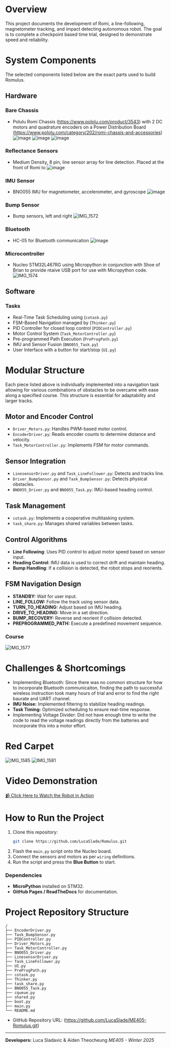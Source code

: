 # Overview
This project documents the development of Romi, a line-following, magnetometer tracking, and impact detecting autonomous robot. The goal is to complete a checkpoint based time trial, designed to demonstrate speed and reliability. 

# System Components
The selected components listed below are the exact parts used to build Romulus.

## Hardware

### Bare Chassis
 - Polulu Romi Chassis (https://www.pololu.com/product/3543) with 2 DC motors and quadrature encoders on a Power Distribution Board (https://www.pololu.com/category/202/romi-chassis-and-accessories)
   ![image](https://github.com/user-attachments/assets/b956889f-ea22-409b-a902-341a7f98214e)
   ![image](https://github.com/user-attachments/assets/d46982f6-1200-4fad-9ba3-adbe45e9ad82)
   ![image](https://github.com/user-attachments/assets/4d4acbbf-08e0-495b-ae4f-8ddb10b1f286)
   
### Reflectance Sensors
 - Medium Density, 8 pin, line sensor array for line detection. Placed at the front of Romi to 
   ![image](https://github.com/user-attachments/assets/4e1546af-2b07-4769-b3ee-b79c8f58e74d)

### IMU Sensor
 - BNO055 IMU for magnetometer, accelerometer, and gyroscope
   ![image](https://github.com/user-attachments/assets/f62a0d6f-61af-412b-a289-89edeebfb996)

### Bump Sensor
 - Bump sensors, left and right
   ![IMG_1572](https://github.com/user-attachments/assets/b209eb08-c4de-4f03-b35a-a715138de331)

### Bluetooth
 - HC-05 for Bluetooth communication
   ![image](https://github.com/user-attachments/assets/68cd8d92-45d1-43fa-b19d-d5c2a4f3f1bb)

### Microcontroller
 - Nucleo STM32L467RG using Micropython in conjunction with Shoe of Brian to provide ntaive USB port for use with Micropython code.
   ![IMG_1574](https://github.com/user-attachments/assets/9b4dd78d-4063-4082-88b0-de0faad976a4)


## Software

### Tasks

 - Real-Time Task Scheduling using (`cotask.py`)
 - FSM-Based Navigation managed by (`Thinker.py`)
 - PID Controller for closed loop control (`PIDController.py`)
 - Motor Control System (`Task_MotorController.py`)
 - Pre-programmed Path Execution (`PreProgPath.py`)
 - IMU and Sensor Fusion (`BNO055_Task.py`)
 - User Interface with a button for start/stop (`UI.py`)

# Modular Structure
Each piece listed above is individually implemented into a navigation task allowing for various combinations of obstacles to be overcame with ease along a specified course. This structure is essential for adaptability and larger tracks.

## **Motor and Encoder Control**
 - `Driver_Motors.py`: Handles PWM-based motor control.
 - `EncoderDriver.py`: Reads encoder counts to determine distance and velocity.
 - `Task_MotorController.py`: Implements FSM for motor commands.

## **Sensor Integration**
 - `LinesensorDriver.py` and `Task_LineFollower.py`: Detects and tracks line.
 - `Driver_BumpSensor.py` and `Task_BumpSensor.py`: Detects physical obstacles.
 - `BNO055_Driver.py` and `BNO055_Task.py`: IMU-based heading control.

## **Task Management**
 - `cotask.py`: Implements a cooperative multitasking system.
 - `task_share.py`: Manages shared variables between tasks.

## **Control Algorithms**
 - **Line Following**: Uses PID control to adjust motor speed based on sensor input.
 - **Heading Control**: IMU data is used to correct drift and maintain heading.
 - **Bump Handling**: If a collision is detected, the robot stops and reorients.

## **FSM Navigation Design**
 - **STANDBY:** Wait for user input.
 - **LINE_FOLLOW:** Follow the track using sensor data.
 - **TURN_TO_HEADING:** Adjust based on IMU heading.
 - **DRIVE_TO_HEADING:** Move in a set direction.
 - **BUMP_RECOVERY:** Reverse and reorient if collision detected.
 - **PREPROGRAMMED_PATH:** Execute a predefined movement sequence.

### Course
![IMG_1577](https://github.com/user-attachments/assets/ec4ebac2-cb3e-47ae-a8a1-ab696d0dd84d)


# **Challenges & Shortcomings**
 - Implementing Bluetooth: Since there was no common structure for how to incorporate Bluetooth communicaiton, finding the path to successful wireless instruction took many hours of trial and error to find the right baurate and UART channel.
 - **IMU Noise:** Implemented filtering to stabilize heading readings.
 - **Task Timing:** Optimized scheduling to ensure real-time response.
 - Implementing Voltage Divider: Did not have enough time to write the code to read the voltage readings directly from the batteries and incorporate this into a motor effort.


# Red Carpet
![IMG_1585](https://github.com/user-attachments/assets/eea66b2e-44d2-42e8-b5b0-49359c76650b)
![IMG_1581](https://github.com/user-attachments/assets/388108d3-37fd-46db-a0b2-8a54390434bc)


# **Video Demonstration**
[📹 Click Here to Watch the Robot in Action](https://www.youtube.com/watch?v=LcPKkkXOCas)



# **How to Run the Project**
1. Clone this repository:  
   ```bash
   git clone https://github.com/LucaSlade/Romulus.git
   ```
2. Flash the `main.py` script onto the Nucleo board.
3. Connect the sensors and motors as per `wiring` definitions.
4. Run the script and press the **Blue Button** to start.

### **Dependencies**
- **MicroPython** installed on STM32.
- **GitHub Pages / ReadTheDocs** for documentation.

# **Project Repository Structure**
```
/
├── EncoderDriver.py
├── Task_BumpSensor.py
├── PIDController.py
├── Driver_Motors.py
├── Task_MotorController.py
├── BNO055_Driver.py
├── LinesensorDriver.py
├── Task_LineFollower.py
├── UI.py
├── PreProgPath.py
├── cotask.py
├── Thinker.py
├── task_share.py
├── BNO055_Task.py
├── cqueue.py
├── shared.py
├── boot.py
├── main.py
└── README.md
```
- GitHub Repository URL: (https://github.com/LucaSlade/ME405-Romulus.git)

---
**Developers:** Luca Sladavic & Aiden Theocheung 
*ME405 - Winter 2025*

